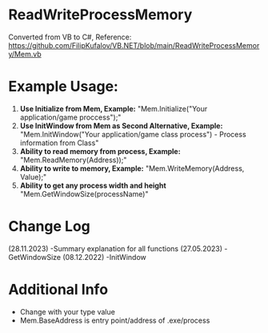 # ReadWriteProcessMemory
Converted from VB to C#, Reference: https://github.com/FilipKufalov/VB.NET/blob/main/ReadWriteProcessMemory/Mem.vb
# Example Usage:
1. **Use Initialize from Mem, Example:** "Mem.Initialize("Your application/game proccess");"
2. **Use InitWindow from Mem as Second Alternative, Example:** "Mem.InitWindow("Your application/game class process") - Process information from Class" 
3. **Ability to read memory from process, Example:** "Mem.ReadMemory<T>(Address));"
4. **Ability to write to memory, Example:** "Mem.WriteMemory<T>(Address, Value);"
5. **Ability to get any process width and height** "Mem.GetWindowSize(processName)"
# Change Log
(28.11.2023)
-Summary explanation for all functions
(27.05.2023)
-GetWindowSize
(08.12.2022)
-InitWindow
# Additional Info
- Change <T> with your type value
- Mem.BaseAddress is entry point/address of .exe/process